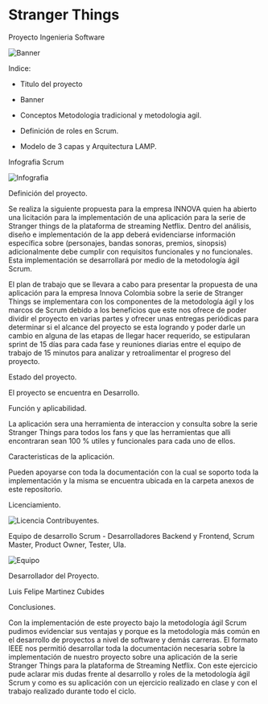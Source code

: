 # Stranger Things
 Proyecto Ingenieria Software
 
![Banner](https://user-images.githubusercontent.com/114180359/191836817-aef0f007-4788-407a-ae66-effbff3e0479.jpg)

Indice:
* Titulo del proyecto

* Banner

* Conceptos Metodologia tradicional y metodologia agil.

* Definición de roles en Scrum.

* Modelo de 3 capas y Arquitectura LAMP.

Infografia Scrum

![Infografia](https://user-images.githubusercontent.com/114180359/191839302-145902e9-fc3a-4ab7-b143-146ff30cdea9.JPG)

Definición del proyecto.

Se realiza la siguiente propuesta 
para la empresa INNOVA quien ha abierto una 
licitación para la implementación de una 
aplicación para la serie de Stranger things de la 
plataforma de streaming Netflix. Dentro del 
análisis, diseño e implementación de la app 
deberá evidenciarse información específica 
sobre (personajes, bandas sonoras, premios, 
sinopsis) adicionalmente debe cumplir con 
requisitos funcionales y no funcionales. Esta 
implementación se desarrollará por medio de 
la metodología ágil Scrum.

El plan de trabajo que se llevara a cabo para 
presentar la propuesta de una aplicación para la 
empresa Innova Colombia sobre la serie de 
Stranger Things se implementara con los 
componentes de la metodología ágil y los 
marcos de Scrum debido a los beneficios que 
este nos ofrece de poder dividir el proyecto en 
varias partes y ofrecer unas entregas periódicas
para determinar si el alcance del proyecto se esta 
logrando y poder darle un cambio en alguna de 
las etapas de llegar hacer requerido, se 
estipularan sprint de 15 días para cada fase y 
reuniones diarias entre el equipo de trabajo de 
15 minutos para analizar y retroalimentar el 
progreso del proyecto.

Estado del proyecto.

El proyecto se encuentra en Desarrollo.

Función y aplicabilidad.

La aplicación sera una herramienta de interaccion y consulta sobre la serie Stranger Things para todos los fans y que las herramientas que alli encontraran sean 100 % utiles y funcionales para cada uno de ellos.

Caracteristicas de la aplicación.

Pueden apoyarse con toda la documentación con la cual se soporto toda la implementación y la misma se encuentra ubicada en la carpeta anexos de este repositorio.

Licenciamiento.

![Licencia](https://user-images.githubusercontent.com/114180359/191842519-b4936992-c7d6-4ecd-9711-a797b6c7f88a.jpg)
Contribuyentes.

Equipo de desarrollo Scrum - Desarrolladores Backend y Frontend, Scrum Master, Product Owner, Tester, Ula.

![Equipo](https://user-images.githubusercontent.com/114180359/191843619-0d43863e-03ce-443a-ae89-5c8c10d20567.JPG)

Desarrollador del Proyecto.

Luis Felipe Martinez Cubides

Conclusiones.

Con la implementación de este proyecto bajo la 
metodología ágil Scrum pudimos evidenciar sus 
ventajas y porque es la metodología más común 
en el desarrollo de proyectos a nivel de software 
y demás carreras.
El formato IEEE nos permitió desarrollar toda la 
documentación necesaria sobre la 
implementación de nuestro proyecto sobre una 
aplicación de la serie Stranger Things para la 
plataforma de Streaming Netflix.
Con este ejercicio pude aclarar mis dudas frente 
al desarrollo y roles de la metodología ágil 
Scrum y como es su aplicación con un ejercicio 
realizado en clase y con el trabajo realizado 
durante todo el ciclo.
